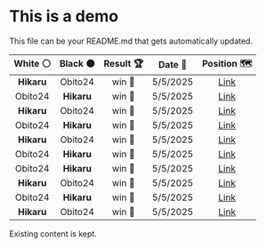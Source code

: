 # This is a demo

This file can be your README.md that gets automatically updated.

<!--START_SECTION:chessStats-->
<!-- Automatically generated with https://github.com/Balastrong/chess-stats-action -->

| White ⚪ | Black ⚫ | Result 🏆 | Date 📅 | Position 🗺️ |
|:---:|:---:|:---:|:---:|:---:|
| **Hikaru** | Obito24 | win 🥇 | 5/5/2025 | <a href="http://www.ee.unb.ca/cgi-bin/tervo/fen.pl?select=2bq1rk1/R5pp/2p2r2/3pQ3/7B/4PP2/1R4PP/7K b - - 3 43">Link</a> |
| Obito24 | **Hikaru** | win 🥇 | 5/5/2025 | <a href="http://www.ee.unb.ca/cgi-bin/tervo/fen.pl?select=3rk3/1p2bp2/p3p3/3pP3/1P1R2Br/2q2P2/P3Q2p/5R1K w - - 0 36">Link</a> |
| **Hikaru** | Obito24 | win 🥇 | 5/5/2025 | <a href="http://www.ee.unb.ca/cgi-bin/tervo/fen.pl?select=8/8/5k2/2pK1b1p/2P2P1P/8/4B3/8 b - - 14 57">Link</a> |
| Obito24 | **Hikaru** | win 🥇 | 5/5/2025 | <a href="http://www.ee.unb.ca/cgi-bin/tervo/fen.pl?select=2b3k1/4qr2/2p4p/p2pr1pN/5p1P/3BP3/3R1QK1/4R3 w - - 0 39">Link</a> |
| **Hikaru** | Obito24 | win 🥇 | 5/5/2025 | <a href="http://www.ee.unb.ca/cgi-bin/tervo/fen.pl?select=8/4k2N/6pP/n3p3/3p2P1/1P1P1K2/8/8 w - - 1 44">Link</a> |
| Obito24 | **Hikaru** | win 🥇 | 5/5/2025 | <a href="http://www.ee.unb.ca/cgi-bin/tervo/fen.pl?select=r7/p2k1p2/1r1Pp3/5p1p/R1pPN2P/4P3/1P4P1/6K1 w - - 0 26">Link</a> |
| Obito24 | **Hikaru** | win 🥇 | 5/5/2025 | <a href="http://www.ee.unb.ca/cgi-bin/tervo/fen.pl?select=8/1p3kb1/p1n4p/2P1r2P/1P1p1p2/P2R1P2/2P1N1p1/B4K2 w - - 0 39">Link</a> |
| **Hikaru** | Obito24 | win 🥇 | 5/5/2025 | <a href="http://www.ee.unb.ca/cgi-bin/tervo/fen.pl?select=4r1k1/3R4/3N1qpQ/4p3/1Pp5/P7/5P2/6K1 b - - 9 58">Link</a> |
| Obito24 | **Hikaru** | win 🥇 | 5/5/2025 | <a href="http://www.ee.unb.ca/cgi-bin/tervo/fen.pl?select=8/5k2/2K1pp2/2B3p1/2P1N2p/5P2/r5P1/8 w - - 3 50">Link</a> |
| **Hikaru** | Obito24 | win 🥇 | 5/5/2025 | <a href="http://www.ee.unb.ca/cgi-bin/tervo/fen.pl?select=8/1p2r2p/p1k3pP/P4bP1/1K1RpP2/2N1P3/8/8 b - - 24 61">Link</a> |

<!--END_SECTION:chessStats-->

Existing content is kept.
